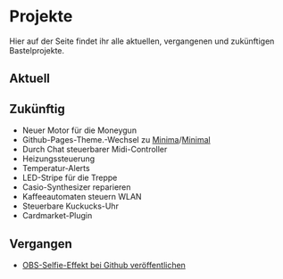 # Projekte

Hier auf der Seite findet ihr alle aktuellen, vergangenen und zukünftigen Bastelprojekte.

## Aktuell

## Zukünftig
- Neuer Motor für die Moneygun
- Github-Pages-Theme.-Wechsel zu [Minima](https://github.com/jekyll/minima)/[Minimal](https://github.com/pages-themes/minimal)
- Durch Chat steuerbarer Midi-Controller
- Heizungssteuerung
- Temperatur-Alerts
- LED-Stripe für die Treppe
- Casio-Synthesizer reparieren
- Kaffeeautomaten steuern WLAN
- Steuerbare Kuckucks-Uhr
- Cardmarket-Plugin

## Vergangen
- [OBS-Selfie-Effekt bei Github veröffentlichen](https://github.com/einfloh/polaroid-obs-plugin)
